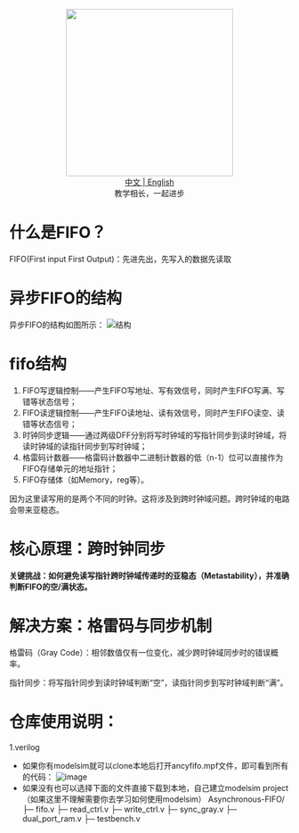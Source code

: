 <p align="center">
  <img src="https://github.com/HauUhang/files/blob/main/readme_gif/fifo-reademe.gif" width="300"/>
  <br><a href="README.md">中文 | <a href="README_en.md">English</a>
  <br>教学相长，一起进步
</p>
    
# 什么是FIFO？
FIFO(First input First Output)：先进先出，先写入的数据先读取
    
# 异步FIFO的结构
异步FIFO的结构如图所示：
![结构](https://www.runoob.com/wp-content/uploads/2021/05/v-fifo-1.jpg)

# fifo结构
1. FIFO写逻辑控制——产生FIFO写地址、写有效信号，同时产生FIFO写满、写错等状态信号；
2. FIFO读逻辑控制——产生FIFO读地址、读有效信号，同时产生FIFO读空、读错等状态信号；
3. 时钟同步逻辑——通过两级DFF分别将写时钟域的写指针同步到读时钟域，将读时钟域的读指针同步到写时钟域；
4. 格雷码计数器——格雷码计数器中二进制计数器的低（n-1）位可以直接作为FIFO存储单元的地址指针；
5. FIFO存储体（如Memory，reg等）。

因为这里读写用的是两个不同的时钟。这将涉及到跨时钟域问题。跨时钟域的电路会带来亚稳态。
# 核心原理：跨时钟同步
**关键挑战：如何避免读写指针跨时钟域传递时的亚稳态（Metastability），并准确判断FIFO的空/满状态。**

# 解决方案：格雷码与同步机制
格雷码（Gray Code）：相邻数值仅有一位变化，减少跨时钟域同步时的错误概率。

指针同步：将写指针同步到读时钟域判断“空”，读指针同步到写时钟域判断“满”。

# 仓库使用说明：
1.verilog
* 如果你有modelsim就可以clone本地后打开ancyfifo.mpf文件，即可看到所有的代码：
![image](https://github.com/user-attachments/assets/446aaf80-9e18-4b1e-95c1-5db1e954ae08)
* 如果没有也可以选择下面的文件直接下载到本地，自己建立modelsim project（如果这里不理解需要你去学习如何使用modelsim）
Asynchronous-FIFO/
├─ fifo.v
├─ read_ctrl.v
├─ write_ctrl.v
├─ sync_gray.v
├─ dual_port_ram.v
├─ testbench.v
